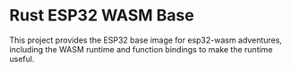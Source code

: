 # Rust ESP32 WASM Base

This project provides the ESP32 base image for esp32-wasm adventures, including the WASM runtime and function bindings to make the runtime useful.

